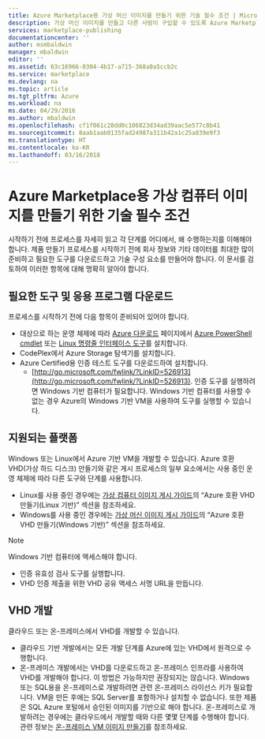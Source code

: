 ```yaml
---
title: Azure Marketplace용 가상 머신 이미지를 만들기 위한 기술 필수 조건 | Microsoft Docs
description: 가상 머신 이미지를 만들고 다른 사람이 구입할 수 있도록 Azure Marketplace에 배포하기 위한 요구 사항을 이해합니다.
services: marketplace-publishing
documentationcenter: ''
author: msmbaldwin
manager: mbaldwin
editor: ''
ms.assetid: 63c16966-0304-4b17-a715-368a0a5ccb2c
ms.service: marketplace
ms.devlang: na
ms.topic: article
ms.tgt_pltfrm: Azure
ms.workload: na
ms.date: 04/29/2016
ms.author: mbaldwin
ms.openlocfilehash: cf1f061c28dd0c106823d34ad39aac5e577c8b41
ms.sourcegitcommit: 8aab1aab0135fad24987a311b42a1c25a839e9f3
ms.translationtype: HT
ms.contentlocale: ko-KR
ms.lasthandoff: 03/16/2018
---
```

# <a name="technical-prerequisites-for-creating-a-virtual-machine-image-for-the-azure-marketplace"></a>Azure Marketplace용 가상 컴퓨터 이미지를 만들기 위한 기술 필수 조건
시작하기 전에 프로세스를 자세히 읽고 각 단계를 어디에서, 왜 수행하는지를 이해해야 합니다. 제품 만들기 프로세스를 시작하기 전에 회사 정보와 기타 데이터를 최대한 많이 준비하고 필요한 도구를 다운로드하고 기술 구성 요소를 만들어야 합니다. 이 문서를 검토하여 이러한 항목에 대해 명확히 알아야 합니다.  

## <a name="download-needed-tools--applications"></a>필요한 도구 및 응용 프로그램 다운로드
프로세스를 시작하기 전에 다음 항목이 준비되어 있어야 합니다.

* 대상으로 하는 운영 체제에 따라 [Azure 다운로드](https://azure.microsoft.com/downloads/) 페이지에서 [Azure PowerShell cmdlet](https://www.microsoft.com/web/handlers/webpi.ashx/getinstaller/WindowsAzurePowershellGet.3f.3f.3fnew.appids) 또는 [Linux 명령줄 인터페이스 도구](https://go.microsoft.com/fwlink/?LinkId=253472&clcid=0x409)를 설치합니다.
* CodePlex에서 Azure Storage 탐색기를 설치합니다.
* Azure Certified용 인증 테스트 도구를 다운로드하여 설치합니다.
  * [http://go.microsoft.com/fwlink/?LinkID=526913](http://go.microsoft.com/fwlink/?LinkID=526913). 인증 도구를 실행하려면 Windows 기반 컴퓨터가 필요합니다. Windows 기반 컴퓨터를 사용할 수 없는 경우 Azure의 Windows 기반 VM을 사용하여 도구를 실행할 수 있습니다.

## <a name="platforms-supported"></a>지원되는 플랫폼
Windows 또는 Linux에서 Azure 기반 VM을 개발할 수 있습니다. Azure 호환 VHD(가상 하드 디스크) 만들기와 같은 게시 프로세스의 일부 요소에서는 사용 중인 운영 체제에 따라 다른 도구와 단계를 사용합니다.  

* Linux를 사용 중인 경우에는 [가상 컴퓨터 이미지 게시 가이드](marketplace-publishing-vm-image-creation.md)의 “Azure 호환 VHD 만들기(Linux 기반)” 섹션을 참조하세요.
* Windows를 사용 중인 경우에는 [가상 머신 이미지 게시 가이드](marketplace-publishing-vm-image-creation.md)의 “Azure 호환 VHD 만들기(Windows 기반)” 섹션을 참조하세요.

> [!NOTE]
> Windows 기반 컴퓨터에 액세스해야 합니다.
> 
> * 인증 유효성 검사 도구를 실행합니다.
> * VHD 인증 제출을 위한 VHD 공유 액세스 서명 URL을 만듭니다.
> 
> 

## <a name="develop-your-vhd"></a>VHD 개발
클라우드 또는 온-프레미스에서 VHD를 개발할 수 있습니다.

* 클라우드 기반 개발에서는 모든 개발 단계를 Azure에 있는 VHD에서 원격으로 수행합니다.
* 온-프레미스 개발에서는 VHD를 다운로드하고 온-프레미스 인프라를 사용하여 VHD를 개발해야 합니다. 이 방법은 가능하지만 권장되지는 않습니다. Windows 또는 SQL용을 온-프레미스로 개발하려면 관련 온-프레미스 라이선스 키가 필요합니다. VM을 만든 후에는 SQL Server를 포함하거나 설치할 수 없습니다. 또한 제품은 SQL Azure 포털에서 승인된 이미지를 기반으로 해야 합니다. 온-프레미스로 개발하려는 경우에는 클라우드에서 개발할 때와 다른 몇몇 단계를 수행해야 합니다. 관련 정보는 [온-프레미스 VM 이미지 만들기](marketplace-publishing-vm-image-creation-on-premise.md)를 참조하세요.

[link-acct-creation]:marketplace-publishing-accounts-creation-registration.md
